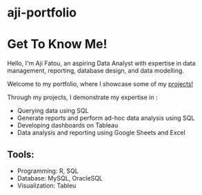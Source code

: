 # aji-portfolio
# Get To Know Me!

Hello, I'm Aji Fatou, an aspiring Data Analyst with expertise in data management, reporting, database design, and data modelling.

Welcome to my portfolio, where I showcase some of my [projects!](https://github.com/afgai/Porfolio-Guide-)

Through my projects, I demonstrate my expertise in :
<ul>
     <li> Querying data using SQL    </li>
     <li> Generate reports and perform ad-hoc data analysis using SQL </li> 
     <li> Developing dashboards on Tableau </li>
     <li> Data analysis and reporting using Google Sheets and Excel </li>
</ul>

## Tools:

<ul>
     <li> Programming: R, SQL </li>
     <li> Database: MySQL, OracleSQL </li>
     <li> Visualization: Tableu </li>
</ul>
